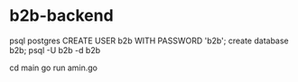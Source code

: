 # b2b-backend

psql postgres
CREATE USER b2b WITH PASSWORD 'b2b';
create database b2b;
psql -U b2b -d b2b 

cd main
go run amin.go